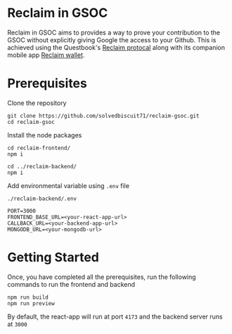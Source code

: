 # Reclaim in GSOC

Reclaim in GSOC aims to provides a way to prove your contribution to the GSOC without explicitly giving Google the access to your Github. This is achieved using the Questbook's [Reclaim protocal](https://www.reclaimprotocol.org/) along with its companion mobile app [Reclaim wallet](https://docs.reclaimprotocol.org/installing-reclaim-wallet).

# Prerequisites

Clone the repository
```
git clone https://github.com/solvedbiscuit71/reclaim-gsoc.git
cd reclaim-gsoc
```

Install the node packages
```
cd reclaim-frontend/
npm i
```

```
cd ../reclaim-backend/
npm i
```

Add environmental variable using `.env` file

`./reclaim-backend/.env`
```
PORT=3000
FRONTEND_BASE_URL=<your-react-app-url>
CALLBACK_URL=<your-backend-app-url>
MONGODB_URL=<your-mongodb-url>
```

# Getting Started

Once, you have completed all the prerequisites, run the following commands to run the frontend and backend
```
npm run build
npm run preview
```

By default, the react-app will run at port `4173` and the backend server runs at `3000`
